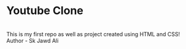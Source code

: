 # Youtube Clone
<br>
This is my first repo as well as project created using HTML and CSS!
<br>
Author - Sk Jawd Ali
